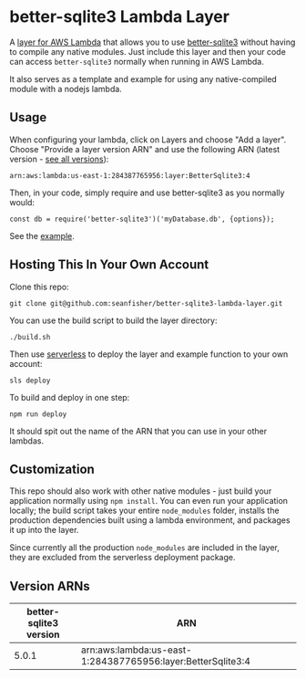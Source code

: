 # better-sqlite3 Lambda Layer

A [layer for AWS Lambda](https://aws.amazon.com/about-aws/whats-new/2018/11/aws-lambda-now-supports-custom-runtimes-and-layers/) that allows you to use [better-sqlite3](https://github.com/JoshuaWise/better-sqlite3) without having to compile any native modules. Just include this layer and then your code can access `better-sqlite3` normally when running in AWS Lambda.

It also serves as a template and example for using any native-compiled module with a nodejs lambda.

## Usage

When configuring your lambda, click on Layers and choose "Add a layer". Choose "Provide a layer version ARN" and use the following ARN (latest version - [see all versions](#version-arns)):

    arn:aws:lambda:us-east-1:284387765956:layer:BetterSqlite3:4

Then, in your code, simply require and use better-sqlite3 as you normally would:

    const db = require('better-sqlite3')('myDatabase.db', {options});

See the [example](example/README.md).

## Hosting This In Your Own Account

Clone this repo:

    git clone git@github.com:seanfisher/better-sqlite3-lambda-layer.git

You can use the build script to build the layer directory:

    ./build.sh

Then use [serverless](https://serverless.com/framework/docs/providers/aws/guide/functions/#layers) to deploy the layer and example function to your own account:

    sls deploy

To build and deploy in one step:

    npm run deploy

It should spit out the name of the ARN that you can use in your other lambdas.

## Customization

This repo should also work with other native modules - just build your application normally using `npm install`. You can even run your application locally; the build script takes your entire `node_modules` folder, installs the production dependencies built using a lambda environment, and packages it up into the layer.

Since currently all the production `node_modules` are included in the layer, they are excluded from the serverless deployment package.

## Version ARNs

| better-sqlite3 version | ARN |
| --- | --- |
| 5.0.1 | arn:aws:lambda:us-east-1:284387765956:layer:BetterSqlite3:4 |
